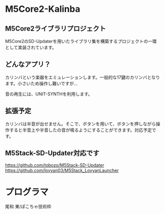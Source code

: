 #     M5Core2-Kalinba
## M5Core2ライブラリプロジェクト
M5Core2のSD-Updaterを用いたライブラリ集を構築するプロジェクトの一環として実装されています。

## どんなアプリ？

カリンバという楽器をエミュレーションします。一般的な17鍵のカリンバとなります。小さいため操作し難いですが…

音の再生には、UNIT-SYNTHを利用します。

## 拡張予定

カリンバは半音が出せません。そこで、ボタンを用いて、ボタンを押しながら操作すると半音上や半音したの音が鳴るようにすることができます。対応予定です。

## M5Stack-SD-Updater対応です

https://github.com/tobozo/M5Stack-SD-Updater 
https://github.com/lovyan03/M5Stack_LovyanLauncher 

# プログラマ

尾和 東/ぽこちゃ技術枠
